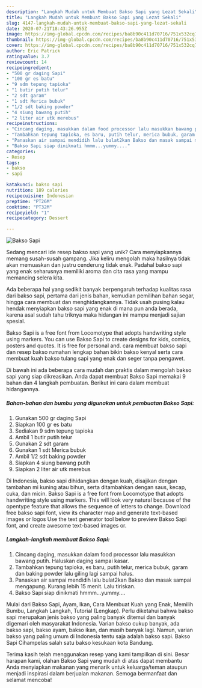 ```yaml
---
description: "Langkah Mudah untuk Membuat Bakso Sapi yang Lezat Sekali"
title: "Langkah Mudah untuk Membuat Bakso Sapi yang Lezat Sekali"
slug: 4147-langkah-mudah-untuk-membuat-bakso-sapi-yang-lezat-sekali
date: 2020-07-21T18:43:26.955Z
image: https://img-global.cpcdn.com/recipes/ba8b90c411d70716/751x532cq70/bakso-sapi-foto-resep-utama.jpg
thumbnail: https://img-global.cpcdn.com/recipes/ba8b90c411d70716/751x532cq70/bakso-sapi-foto-resep-utama.jpg
cover: https://img-global.cpcdn.com/recipes/ba8b90c411d70716/751x532cq70/bakso-sapi-foto-resep-utama.jpg
author: Eric Patrick
ratingvalue: 3.7
reviewcount: 14
recipeingredient:
- "500 gr daging Sapi"
- "100 gr es batu"
- "9 sdm tepung tapioka"
- "1 butir putih telur"
- "2 sdt garam"
- "1 sdt Merica bubuk"
- "1/2 sdt baking powder"
- "4 siung bawang putih"
- "2 liter air utk merebus"
recipeinstructions:
- "Cincang daging, masukkan dalam food processor lalu masukkan bawang putih. Haluskan daging sampai kasar."
- "Tambahkan tepung tapioka, es baru, putih telur, merica bubuk, garam dan baking powder lalu giling lagi sampai halus."
- "Panaskan air sampai mendidih lalu bulat2kan Bakso dan masak sampai mengapung. Kurang lebih 15 menit. Lalu tiriskan."
- "Bakso Sapi siap dinikmati hmmm...yummy...."
categories:
- Resep
tags:
- bakso
- sapi

katakunci: bakso sapi 
nutrition: 189 calories
recipecuisine: Indonesian
preptime: "PT26M"
cooktime: "PT32M"
recipeyield: "1"
recipecategory: Dessert

---
```



![Bakso Sapi](https://img-global.cpcdn.com/recipes/ba8b90c411d70716/751x532cq70/bakso-sapi-foto-resep-utama.jpg)

Sedang mencari ide resep bakso sapi yang unik? Cara menyiapkannya memang susah-susah gampang. Jika keliru mengolah maka hasilnya tidak akan memuaskan dan justru cenderung tidak enak. Padahal bakso sapi yang enak seharusnya memiliki aroma dan cita rasa yang mampu memancing selera kita.

Ada beberapa hal yang sedikit banyak berpengaruh terhadap kualitas rasa dari bakso sapi, pertama dari jenis bahan, kemudian pemilihan bahan segar, hingga cara membuat dan menghidangkannya. Tidak usah pusing kalau hendak menyiapkan bakso sapi yang enak di mana pun anda berada, karena asal sudah tahu triknya maka hidangan ini mampu menjadi sajian spesial.

Bakso Sapi is a free font from Locomotype that adopts handwriting style using markers. You can use Bakso Sapi to create designs for kids, comics, posters and quotes. It is free for personal and. cara membuat bakso sapi dan resep bakso rumahan lengkap bahan bikin bakso kenyal serta cara membuat kuah bakso tulang sapi yang enak dan seger tanpa pengawet.


Di bawah ini ada beberapa cara mudah dan praktis dalam mengolah bakso sapi yang siap dikreasikan. Anda dapat membuat Bakso Sapi memakai 9 bahan dan 4 langkah pembuatan. Berikut ini cara dalam membuat hidangannya.

<!--inarticleads1-->

##### Bahan-bahan dan bumbu yang digunakan untuk pembuatan Bakso Sapi:

1. Gunakan 500 gr daging Sapi
1. Siapkan 100 gr es batu
1. Sediakan 9 sdm tepung tapioka
1. Ambil 1 butir putih telur
1. Gunakan 2 sdt garam
1. Gunakan 1 sdt Merica bubuk
1. Ambil 1/2 sdt baking powder
1. Siapkan 4 siung bawang putih
1. Siapkan 2 liter air utk merebus


Di Indonesia, bakso sapi dihidangkan dengan kuah, disajikan dengan tambahan mi kuning atau bihun, serta ditambahkan dengan saus, kecap, cuka, dan micin. Bakso Sapi is a free font from Locomotype that adopts handwriting style using markers. This will look very natural because of the opentype feature that allows the sequence of letters to change. Download free bakso sapi font, view its character map and generate text-based images or logos Use the text generator tool below to preview Bakso Sapi font, and create awesome text-based images or. 

<!--inarticleads2-->

##### Langkah-langkah membuat Bakso Sapi:

1. Cincang daging, masukkan dalam food processor lalu masukkan bawang putih. Haluskan daging sampai kasar.
1. Tambahkan tepung tapioka, es baru, putih telur, merica bubuk, garam dan baking powder lalu giling lagi sampai halus.
1. Panaskan air sampai mendidih lalu bulat2kan Bakso dan masak sampai mengapung. Kurang lebih 15 menit. Lalu tiriskan.
1. Bakso Sapi siap dinikmati hmmm...yummy....


Mulai dari Bakso Sapi, Ayam, Ikan, Cara Membuat Kuah yang Enak, Memilih Bumbu, Langkah Langkah, Tutorial (Lengkap). Perlu diketahui bahwa bakso sapi merupakan jenis bakso yang paling banyak ditemui dan banyak digemari oleh masyarakat Indonesia. Varian bakso cukup banyak, ada bakso sapi, bakso ayam, bakso ikan, dan masih banyak lagi. Namun, varian bakso yang paling umum di Indonesia tentu saja adalah bakso sapi. Bakso Sapi Cihampelas salah satu bakso kesukaan kota Bandung. 

Terima kasih telah menggunakan resep yang kami tampilkan di sini. Besar harapan kami, olahan Bakso Sapi yang mudah di atas dapat membantu Anda menyiapkan makanan yang menarik untuk keluarga/teman ataupun menjadi inspirasi dalam berjualan makanan. Semoga bermanfaat dan selamat mencoba!
